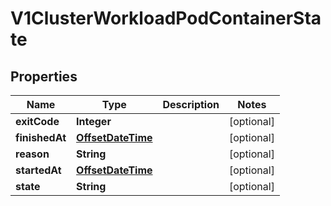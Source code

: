 # V1ClusterWorkloadPodContainerState

## Properties
Name | Type | Description | Notes
------------ | ------------- | ------------- | -------------
**exitCode** | **Integer** |  |  [optional]
**finishedAt** | [**OffsetDateTime**](OffsetDateTime.md) |  |  [optional]
**reason** | **String** |  |  [optional]
**startedAt** | [**OffsetDateTime**](OffsetDateTime.md) |  |  [optional]
**state** | **String** |  |  [optional]
